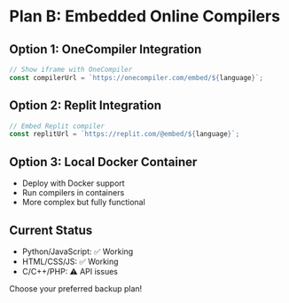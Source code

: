 # Plan B: Embedded Online Compilers

## Option 1: OneCompiler Integration
```javascript
// Show iframe with OneCompiler
const compilerUrl = `https://onecompiler.com/embed/${language}`;
```

## Option 2: Replit Integration  
```javascript
// Embed Replit compiler
const replitUrl = `https://replit.com/@embed/${language}`;
```

## Option 3: Local Docker Container
- Deploy with Docker support
- Run compilers in containers
- More complex but fully functional

## Current Status
- Python/JavaScript: ✅ Working
- HTML/CSS/JS: ✅ Working  
- C/C++/PHP: ⚠️ API issues

Choose your preferred backup plan!